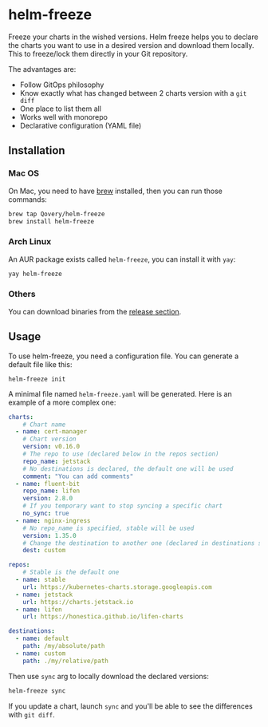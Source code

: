 # helm-freeze
Freeze your charts in the wished versions. Helm freeze helps you to declare the charts
you want to use in a desired version and download them locally. This to freeze/lock them
directly in your Git repository.

The advantages are:
* Follow GitOps philosophy
* Know exactly what has changed between 2 charts version with a `git diff`
* One place to list them all
* Works well with monorepo
* Declarative configuration (YAML file)

## Installation

### Mac OS
On Mac, you need to have [brew](https://brew.sh/) installed, then you can run those commands:
```bash
brew tap Qovery/helm-freeze
brew install helm-freeze
```

### Arch Linux
An AUR package exists called `helm-freeze`, you can install it with `yay`:
```bash
yay helm-freeze
```

### Others
You can download binaries from the [release section](https://github.com/Qovery/helm-freeze/releases).

## Usage
To use helm-freeze, you need a configuration file. You can generate a default file like this:

```shell script
helm-freeze init
```
A minimal file named `helm-freeze.yaml` will be generated. Here is an example of a more complex one:

```yaml
charts:
    # Chart name
  - name: cert-manager
    # Chart version
    version: v0.16.0
    # The repo to use (declared below in the repos section)
    repo_name: jetstack
    # No destinations is declared, the default one will be used
    comment: "You can add comments"
  - name: fluent-bit
    repo_name: lifen
    version: 2.8.0
    # If you temporary want to stop syncing a specific chart
    no_sync: true
  - name: nginx-ingress
    # No repo_name is specified, stable will be used
    version: 1.35.0
    # Change the destination to another one (declared in destinations section)
    dest: custom

repos:
    # Stable is the default one
  - name: stable
    url: https://kubernetes-charts.storage.googleapis.com
  - name: jetstack
    url: https://charts.jetstack.io
  - name: lifen
    url: https://honestica.github.io/lifen-charts

destinations:
  - name: default
    path: /my/absolute/path
  - name: custom
    path: ./my/relative/path
```

Then use `sync` arg to locally download the declared versions:
```bash
helm-freeze sync
```

If you update a chart, launch `sync` and you'll be able to see the differences with `git diff`.
